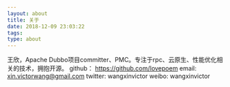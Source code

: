 ```yaml
---
layout: about
title: 关于
date: 2018-12-09 23:03:22
tags: 
type: about
---
```

王欣，Apache Dubbo项目committer、PMC。专注于rpc、云原生、性能优化相关的技术，拥抱开源。
github： https://github.com/lovepoem
email:   xin.victorwang@gmail.com
twitter: wangxinvictor
weibo:   wangxinvictor
